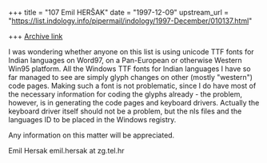 +++
title = "107 Emil HERŠAK"
date = "1997-12-09"
upstream_url = "https://list.indology.info/pipermail/indology/1997-December/010137.html"

+++
[Archive link](https://list.indology.info/pipermail/indology/1997-December/010137.html)

I was wondering whether anyone on this list is using unicode TTF fonts for
Indian languages on Word97, on a Pan-European or otherwise Western
Win95 platform. All the Windows TTF fonts for Indian languages I have so far
managed to see are simply glyph changes on other (mostly "western")
code pages. Making such a font is not problematic, since I do have most
of the necessary information for coding the glyphs already - the problem,
however, is in generating the code pages and keyboard drivers. Actually the
keyboard driver itself should not be a problem, but the nls files and the
languages ID to be placed in the Windows registry.

Any information on this matter will be appreciated.

Emil Hersak
emil.hersak at zg.tel.hr



